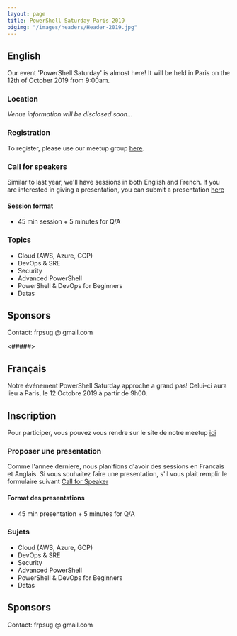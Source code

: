 ```yaml
---
layout: page
title: PowerShell Saturday Paris 2019
bigimg: "/images/headers/Header-2019.jpg"
---
```


## English
Our event 'PowerShell Saturday' is almost here! 
It will be held in Paris on the 12th of October 2019 from 9:00am.
### Location
<i>Venue information will be disclosed soon...</i>
### Registration
To register, please use our meetup group [here](https://www.meetup.com/fr-FR/FrenchPSUG/events/261869405/).
### Call for speakers
Similar to last year, we'll have sessions in both English and French. If you are interested in giving a presentation, you can submit a presentation [here](https://docs.google.com/forms/d/e/1FAIpQLSd0Khps45tqPV1qMqzOS6c4y93WNkv-l0dS_yp6rqEBXnLV1w/viewform)
#### Session format
* 45 min session + 5 minutes for Q/A
### Topics
* Cloud (AWS, Azure, GCP)
* DevOps & SRE
* Security
* Advanced PowerShell
* PowerShell & DevOps for Beginners
* Datas
## Sponsors
Contact: frpsug @ gmail.com

<#####>

## Français
Notre événement PowerShell Saturday approche a grand pas!
Celui-ci aura lieu a Paris, le 12 Octobre 2019 à partir de 9h00.
## Inscription
Pour participer, vous pouvez vous rendre sur le site de notre meetup [ici](https://www.meetup.com/fr-FR/FrenchPSUG/events/261869405/)
### Proposer une presentation
Comme l'annee derniere, nous planifions d'avoir des sessions en Francais et Anglais. Si vous souhaitez faire une presentation, s'il vous plait remplir le formulaire suivant [Call for Speaker](https://docs.google.com/forms/d/e/1FAIpQLSd0Khps45tqPV1qMqzOS6c4y93WNkv-l0dS_yp6rqEBXnLV1w/viewform)
#### Format des presentations
* 45 min presentation + 5 minutes for Q/A
### Sujets
* Cloud (AWS, Azure, GCP)
* DevOps & SRE
* Security
* Advanced PowerShell
* PowerShell & DevOps for Beginners
* Datas
## Sponsors
Contact: frpsug @ gmail.com
